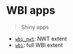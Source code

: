 # WBI apps

> Shiny apps

- [`wbi_nwt`](./wbi_nwt/README.md): NWT extent
- [`wbi`](./wbi/README.md): full WBI extent
